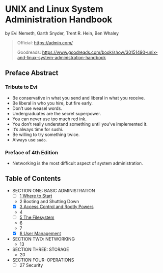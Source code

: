 # UNIX and Linux System Administration Handbook

by Evi Nemeth, Garth Snyder, Trent R. Hein, Ben Whaley

> Official: <https://admin.com/>
>
> Goodreads: <https://www.goodreads.com/book/show/30151490-unix-and-linux-system-administration-handbook>

## Preface Abstract

### Tribute to Evi

- Be conservative in what you send and liberal in what you receive.
- Be liberal in who you hire, but fire early.
- Don’t use weasel words.
- Undergraduates are the secret superpower.
- You can never use too much red ink.
- You don’t really understand something until you’ve implemented it.
- It’s always time for sushi.
- Be willing to try something twice.
- Always use `sudo`.

### Preface of 4th Edition

- Networking is the most difficult aspect of system administration.

## Table of Contents

- SECTION ONE: BASIC ADMINISTRATION
  - [ ] [1 Where to Start](01_where_to_start)
  - 2 Booting and Shutting Down
  - [x] [3 Access Control and Rootly Powers](03_access_control_and_rootly_powers)
  - 4
  - [ ] [5 The Filesystem](05_the_filesystem)
  - 6
  - 7
  - [x] [8 User Management](08_user_management)
- SECTION TWO: NETWORKING
  - 13
- SECTION THREE: STORAGE
  - 20
- SECTION FOUR: OPERATIONS
  - [ ] 27 Security
